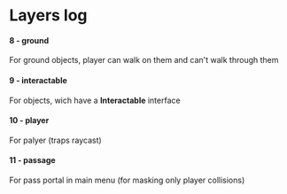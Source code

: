 # Layers log

#### 8 - ground
For ground objects, player can walk on them and can't walk through them
#### 9 - interactable
For objects, wich have a **Interactable** interface
#### 10 - player
For palyer (traps raycast)
#### 11 - passage
For pass portal in main menu (for masking only player collisions)
